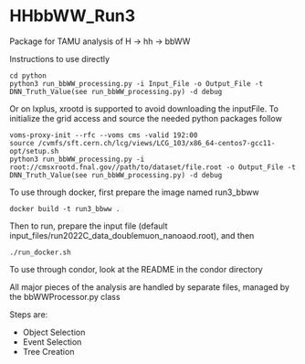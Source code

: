 # HHbbWW_Run3

Package for TAMU analysis of H -> hh -> bbWW

Instructions to use directly
```
cd python
python3 run_bbWW_processing.py -i Input_File -o Output_File -t DNN_Truth_Value(see run_bbWW_processing.py) -d debug
```
Or on lxplus, xrootd is supported to avoid downloading the inputFile. To initialize the grid access and source the needed python packages follow
```
voms-proxy-init --rfc --voms cms -valid 192:00
source /cvmfs/sft.cern.ch/lcg/views/LCG_103/x86_64-centos7-gcc11-opt/setup.sh
python3 run_bbWW_processing.py -i root://cmsxrootd.fnal.gov//path/to/dataset/file.root -o Output_File -t DNN_Truth_Value(see run_bbWW_processing.py) -d debug
```
To use through docker, first prepare the image named run3_bbww
```
docker build -t run3_bbww .
```

Then to run, prepare the input file (default input_files/run2022C_data_doublemuon_nanoaod.root), and then
```
./run_docker.sh
```
To use through condor, look at the README in the condor directory


All major pieces of the analysis are handled by separate files, managed by the bbWWProcessor.py class

Steps are:
- Object Selection
- Event Selection
- Tree Creation
